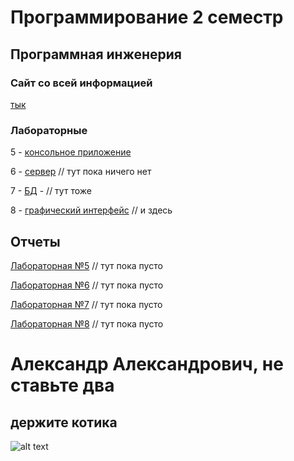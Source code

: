 # Программирование 2 семестр
## Программная инженерия
### Сайт со всей информацией
[тык](https://se.ifmo.ru/courses/programming)


### Лабораторные 
5 - [консольное приложение](https://github.com/oaoaooa/prog_term2/tree/main/lab5)

6 - [сервер]() // тут пока ничего нет

7 - [БД]() - // тут тоже

8 - [графический интерфейс]() // и здесь

## Отчеты

[Лабораторная №5]() // тут пока пусто

[Лабораторная №6]() // тут пока пусто

[Лабораторная №7]() // тут пока пусто

[Лабораторная №8]() // тут пока пусто



# Александр Александрович, не ставьте два
## держите котика
![alt text](cats/IMG_7493.JPG)
